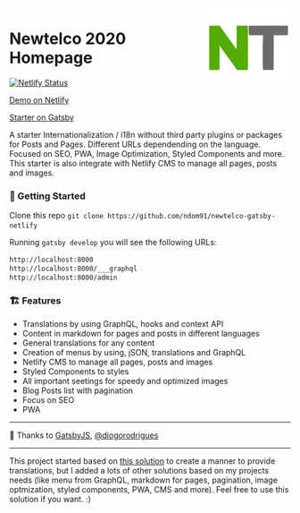 <img align="right" src="./src/images/newtelco-sm.svg" width="150">

# Newtelco 2020 Homepage

[![Netlify Status](https://api.netlify.com/api/v1/badges/cf33095a-f908-48bc-9356-7e59a85a4e26/deploy-status)](https://app.netlify.com/sites/newtelco-gatsby/deploys)

[Demo on Netlify](https://newtelco-gatsby.netlify.com/)

[Starter on Gatsby](https://www.gatsbyjs.org/starters/diogorodrigues/iceberg-gatsby-multilang/)

A starter Internationalization / i18n without third party plugins or packages for Posts and Pages. Different URLs dependending on the language. Focused on SEO, PWA, Image Optimization, Styled Components and more. This starter is also integrate with Netlify CMS to manage all pages, posts and images.

### 🚀 Getting Started

Clone this repo `git clone https://github.com/ndom91/newtelco-gatsby-netlify`  

Running `gatsby develop` you will see the following URLs:

```
http://localhost:8000
http://localhost:8000/___graphql
http://localhost:8000/admin
```

### 🏗️ Features

-   Translations by using GraphQL, hooks and context API
-   Content in markdown for pages and posts in different languages
-   General translations for any content
-   Creation of menus by using, jSON, translations and GraphQL
-   Netlify CMS to manage all pages, posts and images
-   Styled Components to styles
-   All important seetings for speedy and optimized images
-   Blog Posts list with pagination
-   Focus on SEO
-   PWA

---

💜 Thanks to [GatsbyJS](https://github.com/gatsbyjs/gatsby/tree/master/examples/using-i18n), [@diogorodrigues](https://github.com/diogorodrigues/iceberg-gatsby-multilang/)

---

This project started based on [this solution](https://github.com/gatsbyjs/gatsby/tree/master/examples/using-i18n) to create a manner to provide translations, but I added a lots of other solutions based on my projects needs (like menu from GraphQL, markdown for pages, pagination, image optmization, styled components, PWA, CMS and more). Feel free to use this solution if you want. :)
